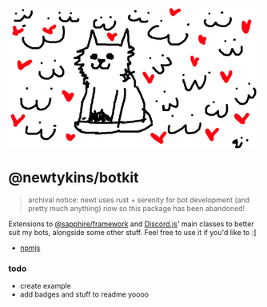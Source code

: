 ![](banner.png)

# @newtykins/botkit

> archival notice: newt uses rust + serenity for bot development (and pretty much anything) now so this package has been abandoned!

Extensions to [@sapphire/framework](https://npm.im/@sapphire/framework) and [Discord.js](https://npm.im/discord.js)' main classes to better suit my bots, alongside some other stuff. Feel free to use it if you'd like to :]

- [npmjs](https://npm.im/@newtykins/botkit)

### todo

- create example
- add badges and stuff to readme yoooo

